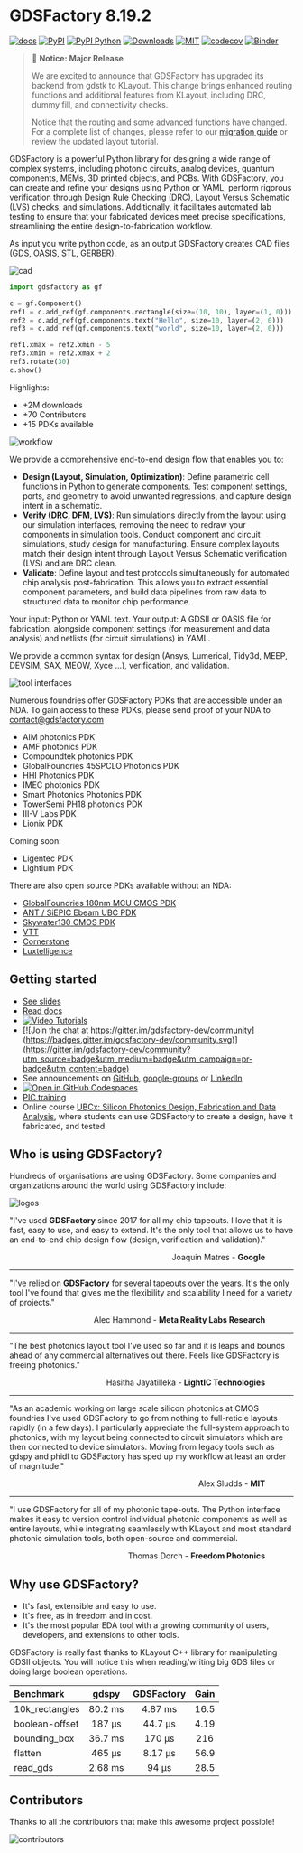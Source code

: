 # GDSFactory 8.19.2

[![docs](https://github.com/gdsfactory/gdsfactory/actions/workflows/pages.yml/badge.svg)](https://gdsfactory.github.io/gdsfactory/)
[![PyPI](https://img.shields.io/pypi/v/gdsfactory)](https://pypi.org/project/gdsfactory/)
[![PyPI Python](https://img.shields.io/pypi/pyversions/gdsfactory.svg)](https://pypi.python.org/pypi/gdsfactory)
[![Downloads](https://static.pepy.tech/badge/gdsfactory)](https://pepy.tech/project/gdsfactory)
[![MIT](https://img.shields.io/github/license/gdsfactory/gdsfactory)](https://choosealicense.com/licenses/mit/)
[![codecov](https://img.shields.io/codecov/c/github/gdsfactory/gdsfactory)](https://codecov.io/gh/gdsfactory/gdsfactory/tree/main/gdsfactory)
[![Binder](https://mybinder.org/badge_logo.svg)](https://mybinder.org/v2/gh/gdsfactory/binder-sandbox/HEAD)

> 🚀 **Notice: Major Release**
>
> We are excited to announce that GDSFactory has upgraded its backend from gdstk to KLayout. This change brings enhanced routing functions and additional features from KLayout, including DRC, dummy fill, and connectivity checks.
>
> Notice that the routing and some advanced functions have changed. For a complete list of changes, please refer to our [migration guide](https://gdsfactory.github.io/gdsfactory/notebooks/21_migration_guide_7_8.html) or review the updated layout tutorial.

GDSFactory is a powerful Python library for designing a wide range of complex systems, including photonic circuits, analog devices, quantum components, MEMs, 3D printed objects, and PCBs. With GDSFactory, you can create and refine your designs using Python or YAML, perform rigorous verification through Design Rule Checking (DRC), Layout Versus Schematic (LVS) checks, and simulations. Additionally, it facilitates automated lab testing to ensure that your fabricated devices meet precise specifications, streamlining the entire design-to-fabrication workflow.


As input you write python code, as an output GDSFactory creates CAD files (GDS, OASIS, STL, GERBER).

![cad](https://i.imgur.com/3cUa2GV.png)

```python
import gdsfactory as gf

c = gf.Component()
ref1 = c.add_ref(gf.components.rectangle(size=(10, 10), layer=(1, 0)))
ref2 = c.add_ref(gf.components.text("Hello", size=10, layer=(2, 0)))
ref3 = c.add_ref(gf.components.text("world", size=10, layer=(2, 0)))

ref1.xmax = ref2.xmin - 5
ref3.xmin = ref2.xmax + 2
ref3.rotate(30)
c.show()
```

Highlights:

- +2M downloads
- +70 Contributors
- +15 PDKs available

![workflow](https://i.imgur.com/KyavbHh.png)

We provide a comprehensive end-to-end design flow that enables you to:

- **Design (Layout, Simulation, Optimization)**: Define parametric cell functions in Python to generate components. Test component settings, ports, and geometry to avoid unwanted regressions, and capture design intent in a schematic.
- **Verify (DRC, DFM, LVS)**: Run simulations directly from the layout using our simulation interfaces, removing the need to redraw your components in simulation tools. Conduct component and circuit simulations, study design for manufacturing. Ensure complex layouts match their design intent through Layout Versus Schematic verification (LVS) and are DRC clean.
- **Validate**: Define layout and test protocols simultaneously for automated chip analysis post-fabrication. This allows you to extract essential component parameters, and build data pipelines from raw data to structured data to monitor chip performance.

Your input: Python or YAML text.
Your output: A GDSII or OASIS file for fabrication, alongside component settings (for measurement and data analysis) and netlists (for circuit simulations) in YAML.

We provide a common syntax for design (Ansys, Lumerical, Tidy3d, MEEP, DEVSIM, SAX, MEOW, Xyce ...), verification, and validation.

![tool interfaces](https://i.imgur.com/j5qlFWj.png)

Numerous foundries offer GDSFactory PDKs that are accessible under an NDA. To gain access to these PDKs, please send proof of your NDA to contact@gdsfactory.com

- AIM photonics PDK
- AMF photonics PDK
- Compoundtek photonics PDK
- GlobalFoundries 45SPCLO Photonics PDK
- HHI Photonics PDK
- IMEC photonics PDK
- Smart Photonics Photonics PDK
- TowerSemi PH18 photonics PDK
- III-V Labs PDK
- Lionix PDK

Coming soon:

- Ligentec PDK
- Lightium PDK

There are also open source PDKs available without an NDA:

- [GlobalFoundries 180nm MCU CMOS PDK](https://gdsfactory.github.io/gf180/)
- [ANT / SiEPIC Ebeam UBC PDK](https://gdsfactory.github.io/ubc)
- [Skywater130 CMOS PDK](https://gdsfactory.github.io/skywater130)
- [VTT](https://github.com/gdsfactory/vtt)
- [Cornerstone](https://github.com/gdsfactory/cspdk)
- [Luxtelligence](https://github.com/Luxtelligence/lxt_pdk_gf)

## Getting started

- [See slides](https://docs.google.com/presentation/d/1_ZmUxbaHWo_lQP17dlT1FWX-XD8D9w7-FcuEih48d_0/edit#slide=id.g11711f50935_0_5)
- [Read docs](https://gdsfactory.github.io/gdsfactory/)
- [![Video Tutorials](https://img.shields.io/badge/youtube-Video_Tutorials-red.svg?logo=youtube)](https://www.youtube.com/@gdsfactory/playlists)
- [![Join the chat at https://gitter.im/gdsfactory-dev/community](https://badges.gitter.im/gdsfactory-dev/community.svg)](https://gitter.im/gdsfactory-dev/community?utm_source=badge&utm_medium=badge&utm_campaign=pr-badge&utm_content=badge)
- See announcements on [GitHub](https://github.com/gdsfactory/gdsfactory/discussions/547), [google-groups](https://groups.google.com/g/gdsfactory) or [LinkedIn](https://www.linkedin.com/company/gdsfactory)
- [![Open in GitHub Codespaces](https://github.com/codespaces/badge.svg)](https://github.com/codespaces/new?hide_repo_select=true&ref=main&repo=250169028)
- [PIC training](https://gdsfactory.github.io/gdsfactory-photonics-training/)
- Online course [UBCx: Silicon Photonics Design, Fabrication and Data Analysis](https://www.edx.org/learn/engineering/university-of-british-columbia-silicon-photonics-design-fabrication-and-data-ana), where students can use GDSFactory to create a design, have it fabricated, and tested.

## Who is using GDSFactory?

Hundreds of organisations are using GDSFactory. Some companies and organizations around the world using GDSFactory include:

![logos](https://i.imgur.com/VzLNMH1.png)

"I've used **GDSFactory** since 2017 for all my chip tapeouts. I love that it is fast, easy to use, and easy to extend. It's the only tool that allows us to have an end-to-end chip design flow (design, verification and validation)."

<div style="text-align: right; margin-right: 10%;">Joaquin Matres - <strong>Google</strong></div>

---

"I've relied on **GDSFactory** for several tapeouts over the years. It's the only tool I've found that gives me the flexibility and scalability I need for a variety of projects."

<div style="text-align: right; margin-right: 10%;">Alec Hammond - <strong>Meta Reality Labs Research</strong></div>

---

"The best photonics layout tool I've used so far and it is leaps and bounds ahead of any commercial alternatives out there. Feels like GDSFactory is freeing photonics."

<div style="text-align: right; margin-right: 10%;">Hasitha Jayatilleka - <strong>LightIC Technologies</strong></div>

---

"As an academic working on large scale silicon photonics at CMOS foundries I've used GDSFactory to go from nothing to full-reticle layouts rapidly (in a few days). I particularly appreciate the full-system approach to photonics, with my layout being connected to circuit simulators which are then connected to device simulators. Moving from legacy tools such as gdspy and phidl to GDSFactory has sped up my workflow at least an order of magnitude."

<div style="text-align: right; margin-right: 10%;">Alex Sludds - <strong>MIT</strong></div>

---

"I use GDSFactory for all of my photonic tape-outs. The Python interface makes it easy to version control individual photonic components as well as entire layouts, while integrating seamlessly with KLayout and most standard photonic simulation tools, both open-source and commercial.

<div style="text-align: right; margin-right: 10%;">Thomas Dorch - <strong>Freedom Photonics</strong></div>

## Why use GDSFactory?

- It's fast, extensible and easy to use.
- It's free, as in freedom and in cost.
- It's the most popular EDA tool with a growing community of users, developers, and extensions to other tools.

GDSFactory is really fast thanks to KLayout C++ library for manipulating GDSII objects. You will notice this when reading/writing big GDS files or doing large boolean operations.

| Benchmark      |  gdspy  | GDSFactory | Gain |
| :------------- | :-----: | :--------: | :--: |
| 10k_rectangles | 80.2 ms |  4.87 ms   | 16.5 |
| boolean-offset | 187 μs  |  44.7 μs   | 4.19 |
| bounding_box   | 36.7 ms |   170 μs   | 216  |
| flatten        | 465 μs  |  8.17 μs   | 56.9 |
| read_gds       | 2.68 ms |   94 μs    | 28.5 |

## Contributors

Thanks to all the contributors that make this awesome project possible!

![contributors](https://i.imgur.com/0AuMHZE.png)

